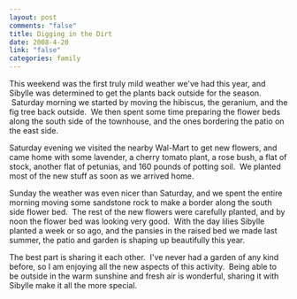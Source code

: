```yaml
--- 
layout: post
comments: "false"
title: Digging in the Dirt
date: 2008-4-20
link: "false"
categories: family
---
```

This weekend was the first truly mild weather we've had this year, and Sibylle was determined to get the plants back outside for the season.  Saturday morning we started by moving the hibiscus, the geranium, and the fig tree back outside.  We then spent some time preparing the flower beds along the south side of the townhouse, and the ones bordering the patio on the east side.

Saturday evening we visited the nearby Wal-Mart to get new flowers, and came home with some lavender, a cherry tomato plant, a rose bush, a flat of stock, another flat of petunias, and 160 pounds of potting soil.  We planted most of the new stuff as soon as we arrived home.

Sunday the weather was even nicer than Saturday, and we spent the entire morning moving some sandstone rock to make a border along the south side flower bed.  The rest of the new flowers were carefully planted, and by noon the flower bed was looking very good.  With the day lilies Sibylle planted a week or so ago, and the pansies in the raised bed we made last summer, the patio and garden is shaping up beautifully this year.

The best part is sharing it each other.  I've never had a garden of any kind before, so I am enjoying all the new aspects of this activity.  Being able to be outside in the warm sunshine and fresh air is wonderful, sharing it with Sibylle make it all the more special.
